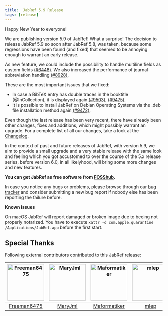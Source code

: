 ```yaml
---
title:  JabRef 5.9 Release
tags: [release]
---
```


Happy New Year to everyone!

We are publishing version 5.9 of JabRef! What a surprise! The decision to release JabRef 5.9 so soon after JabRef 5.8, was taken, because some regressions have been found (and fixed) that seemed to be annoying enough to warrant an early release.

As new feature, we could include the possibility to handle multiline fields as custom fields [(#6448)](https://github.com/JabRef/jabref/issues/6448).
We also increased the performance of journal abbreviation handling [(#8928)](https://github.com/JabRef/jabref/issues/8928).

These are the most important issues that we fixed:

- In case a BibTeX entry has double traces in the booktitle (@InCollection), it is displayed again [(#9503)](https://github.com/JabRef/jabref/issues/9503), [(#9475)](https://github.com/JabRef/jabref/issues/9475).
- It is possible to install JabRef on Debian Operating Systems via the .deb file installation method again [(#9472)](https://github.com/JabRef/jabref/issues/9472).

Even though the last release has been very recent, there have already been other changes, fixes and additions, which might possibly warrant an upgrade.
For a complete list of all our changes, take a look at the [Changelog](https://github.com/JabRef/jabref/blob/main/CHANGELOG.md#changelog).

In the context of past and future releases of JabRef, with version 5.9, we aim to provide a small upgrade and a very stable release with the same look and feeling which you got accustomed to over the course of the 5.x release series, before version 6.0, in all likelyhood, will bring some more changes and new features.

**You can get JabRef as free software from [FOSShub](https://www.fosshub.com/JabRef.html).**

In case you notice any bugs or problems, please browse through our [bug tracker](https://github.com/JabRef/jabref/issues) and consider submitting a new bug report if nobody else has been reporting the failure before.

**Known issues**

On macOS JabRef will report damaged or broken image due to beeing not properly notarized.
You have to execute `xattr -d com.apple.quarantine /Applications/JabRef.app` before the first start.

## Special Thanks

Following external contributors contributed to this JabRef release:

[<img alt="Freeman6475" src="https://avatars.githubusercontent.com/u/96061552?v=4&s=117" width="117">](https://github.com/Freeman6475) |[<img alt="MaryJml" src="https://avatars.githubusercontent.com/u/86668599?v=4&s=117" width="117">](https://github.com/MaryJml) |[<img alt="Maformatiker" src="https://avatars.githubusercontent.com/u/26503503?v=4&s=117" width="117">](https://github.com/Maformatiker) |[<img alt="mlep" src="https://avatars.githubusercontent.com/u/6931104?v=4&s=117" width="117">](https://github.com/mlep) |
:---: |:---: |:---: |:---: |
[Freeman6475](https://github.com/Freeman6475) |[MaryJml](https://github.com/MaryJml) |[Maformatiker](https://github.com/Maformatiker) |[mlep](https://github.com/mlep) |
